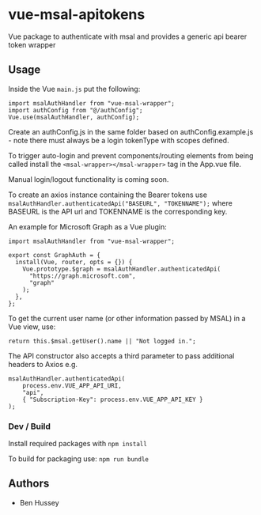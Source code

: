 # vue-msal-apitokens

Vue package to authenticate with msal and provides a generic api bearer token wrapper

## Usage

Inside the Vue `main.js` put the following:

```
import msalAuthHandler from "vue-msal-wrapper";
import authConfig from "@/authConfig";
Vue.use(msalAuthHandler, authConfig);
```

Create an authConfig.js in the same folder based on authConfig.example.js - note there must always be a login tokenType with scopes defined.

To trigger auto-login and prevent components/routing elements from being called install the `<msal-wrapper></msal-wrapper>` tag in the App.vue file.

Manual login/logout functionality is coming soon.

To create an axios instance containing the Bearer tokens use `msalAuthHandler.authenticatedApi("BASEURL", "TOKENNAME");` where BASEURL is the API url and TOKENNAME is the corresponding key.

An example for Microsoft Graph as a Vue plugin:

```
import msalAuthHandler from "vue-msal-wrapper";

export const GraphAuth = {
  install(Vue, router, opts = {}) {
    Vue.prototype.$graph = msalAuthHandler.authenticatedApi(
      "https://graph.microsoft.com",
      "graph"
    );
  },
};
```

To get the current user name (or other information passed by MSAL) in a Vue view, use:

```
return this.$msal.getUser().name || "Not logged in.";
```

The API constructor also accepts a third parameter to pass additional headers to Axios e.g.

```
msalAuthHandler.authenticatedApi(
    process.env.VUE_APP_API_URI,
    "api",
    { "Subscription-Key": process.env.VUE_APP_API_KEY }
);
```

### Dev / Build

Install required packages with `npm install`

To build for packaging use: `npm run bundle`

## Authors

- Ben Hussey
